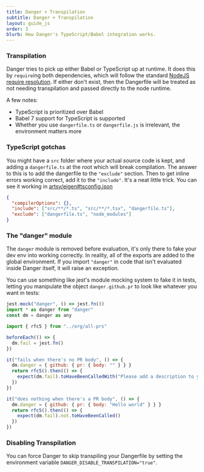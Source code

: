 ```yaml
---
title: Danger + Transpilation
subtitle: Danger + Transpilation
layout: guide_js
order: 3
blurb: How Danger's TypeScript/Babel integration works.
---
```


### Transpilation

Danger tries to pick up either Babel or TypeScript up at runtime. It does this by `require`ing both dependencies, which
will follow the standard [NodeJS require resolution](https://nodejs.org/api/modules.html#modules_all_together). If
either don't exist, then the Dangerfile will be treated as not needing transpilation and passed directly to the node
runtime.

A few notes:

- TypeScript is prioritized over Babel
- Babel 7 support for TypeScript is supported
- Whether you use `dangerfile.ts` or `dangerfile.js` is irrelevant, the environment matters more

### TypeScript gotchas

You might have a `src` folder where your actual source code is kept, and adding a `dangerfile.ts` at the root which will
break compilation. The answer to this is to add the dangerfile to the `"exclude"` section. Then to get inline errors
working correct, add it to the `"include"`. It's a neat little trick. You can see it working in
[artsy/eigen#tsconfig.json][tsconfig]

```json
{
  "compilerOptions": {},
  "include": ["src/**/*.ts", "src/**/*.tsx", "dangerfile.ts"],
  "exclude": ["dangerfile.ts", "node_modules"]
}
```

### The "danger" module

The `danger` module is removed before evaluation, it's only there to fake your dev env into working correctly. In
reality, all of the exports are added to the global environment. If you import `"danger"` in code that isn't evaluated
inside Danger itself, it will raise an exception.

You can use something like jest's module mocking system to fake it in tests, letting you manipulate the object
`danger.github.pr` to look like whatever you want in tests:

```js
jest.mock("danger", () => jest.fn())
import * as danger from "danger"
const dm = danger as any

import { rfc5 } from "../org/all-prs"

beforeEach(() => {
  dm.fail = jest.fn()
})

it("fails when there's no PR body", () => {
  dm.danger = { github: { pr: { body: "" } } }
  return rfc5().then(() => {
    expect(dm.fail).toHaveBeenCalledWith("Please add a description to your PR.")
  })
})

it("does nothing when there's a PR body", () => {
  dm.danger = { github: { pr: { body: "Hello world" } } }
  return rfc5().then(() => {
    expect(dm.fail).not.toHaveBeenCalled()
  })
})
```

[tsconfig]: https://github.com/artsy/eigen/blob/main/tsconfig.json

### Disabling Transpilation

You can force Danger to skip transpiling your Dangerfile by setting the environment variable
`DANGER_DISABLE_TRANSPILATION="true"`.

